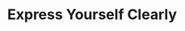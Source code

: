 ---
ee_id: '4151'
site: '1'
type: '2'
long_id: 2012-117 Express Yourself Clearly
url: 2012-117-express-yourself-clearly
year: '2012'
medium: Walmart Polar Bear TV, USB stick, Jpeg sequence
commission:
add_credit:
dims: 30 x 32 x 11 inches
pitch: "​Clinton jogging on a TV which looks like apolar bear :/"
ps:
live_url:
related: "[4152] [2013-062] 2013-062 Express Yourself Clearly"
title: Express Yourself Clearly
youtube:
imgs: express-yourself-clearly-2012-117-full-database-Team.jpg
subheading:
year2: '2012'
download:
add_credits:
related_code:
! '':
layout: things-i-made
---